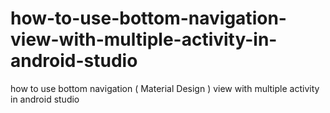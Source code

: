 # how-to-use-bottom-navigation-view-with-multiple-activity-in-android-studio
how to use bottom navigation ( Material Design ) view with multiple activity in android studio 
